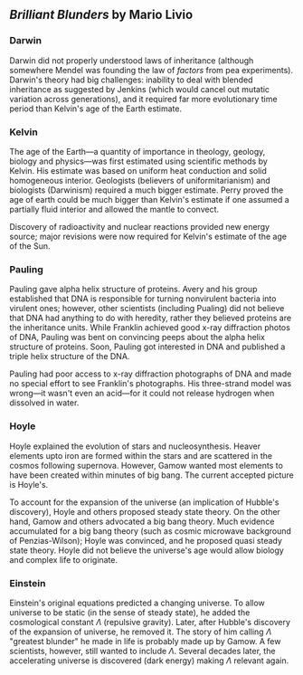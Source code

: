 ## _Brilliant Blunders_ by Mario Livio

### Darwin

Darwin did not properly understood laws of inheritance (although somewhere Mendel was founding the law of _factors_ from pea experiments). Darwin's theory had big challenges: inability to deal with blended inheritance as suggested by Jenkins (which would cancel out mutatic variation across generations), and it required far more evolutionary time period than Kelvin's age of the Earth estimate.

### Kelvin

The age of the Earth—a quantity of importance in theology, geology, biology and physics—was first estimated using scientific methods by Kelvin. His estimate was based on uniform heat conduction and solid homogeneous interior. Geologists (believers of uniformitarianism) and biologists (Darwinism) required a much bigger estimate. Perry proved the age of earth could be much bigger than Kelvin's estimate if one assumed a partially fluid interior and allowed the mantle to convect.

Discovery of radioactivity and nuclear reactions provided new energy source; major revisions were now required for Kelvin's estimate of the age of the Sun.

### Pauling

Pauling gave alpha helix structure of proteins. Avery and his group established that DNA is responsible for turning nonvirulent bacteria into virulent ones; however, other scientists (including Pualing) did not believe that DNA had anything to do with heredity, rather they believed proteins are the inheritance units. While Franklin achieved good x-ray diffraction photos of DNA, Pauling was bent on convincing peeps about the alpha helix structure of proteins. Soon, Pauling got interested in DNA and published a triple helix structure of the DNA.

Pauling had poor access to x-ray diffraction photographs of DNA and made no special effort to see Franklin's photographs. His three-strand model was wrong—it wasn't even an acid—for it could not release hydrogen when dissolved in water.

### Hoyle

Hoyle explained the evolution of stars and nucleosynthesis. Heaver elements upto iron are formed within the stars and are scattered in the cosmos following supernova. However, Gamow wanted most elements to have been created within minutes of big bang. The current accepted picture is Hoyle's.

To account for the expansion of the universe (an implication of Hubble's discovery), Hoyle and others proposed steady state theory. On the other hand, Gamow and others advocated a big bang theory. Much evidence accumulated for a big bang theory (such as cosmic microwave background of Penzias-Wilson); Hoyle was convinced, and he proposed quasi steady state theory. Hoyle did not believe the universe's age would allow biology and complex life to originate.

### Einstein

Einstein's original equations predicted a changing universe. To allow universe to be static (in the sense of steady state), he added the cosmological constant $\Lambda$ (repulsive gravity). Later, after Hubble's discovery of the expansion of universe, he removed it. The story of him calling $\Lambda$ "greatest blunder" he made in life is probably made up by Gamow. A few scientists, however, still wanted to include $\Lambda$. Several decades later, the accelerating universe is discovered (dark energy) making $\Lambda$ relevant again.




